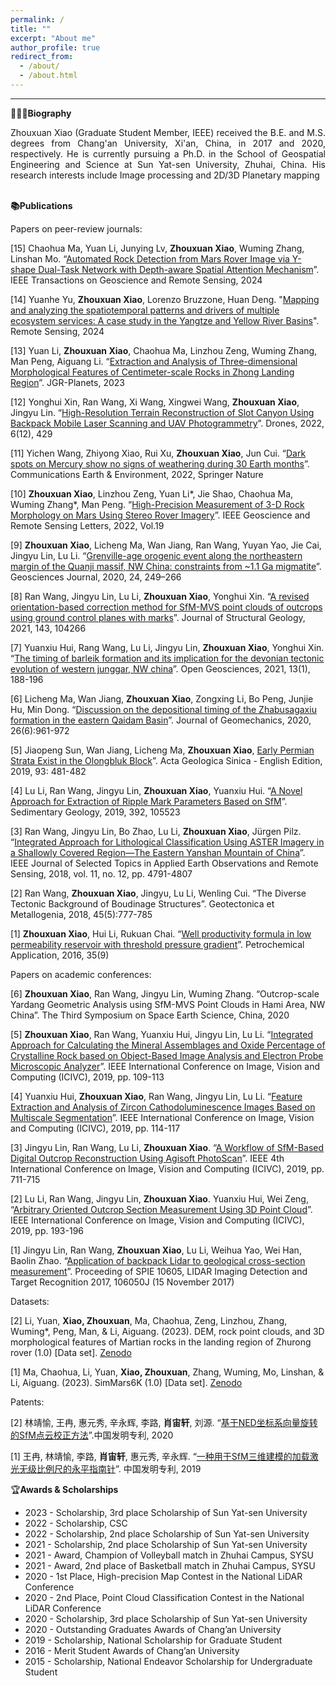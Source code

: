 ```yaml
---
permalink: /
title: ""
excerpt: "About me"
author_profile: true
redirect_from: 
  - /about/
  - /about.html
---
```


________________________________________________________________________________________________________

**🙋🏻‍♂️Biography**

  <div style="text-align: justify;">Zhouxuan Xiao (Graduate Student Member, IEEE) received the B.E. and M.S. degrees from Chang'an University, Xi'an, China, in 2017 and 2020, respectively. He is currently pursuing a Ph.D. in the School of Geospatial Engineering and Science at Sun Yat-sen University, Zhuhai, China. His research interests include Image processing and 2D/3D Planetary mapping</div>
<br>

**📚Publications**

Papers on peer-review journals:  

[15] Chaohua Ma, Yuan Li, Junying Lv, **Zhouxuan Xiao**, Wuming Zhang, Linshan Mo. “[Automated Rock Detection from Mars Rover Image via Y-shape Dual-Task Network with Depth-aware Spatial Attention Mechanism](https://doi.org/10.1109/TGRS.2024.3371684)”. IEEE Transactions on Geoscience and Remote Sensing, 2024  

[14] Yuanhe Yu, **Zhouxuan Xiao**, Lorenzo Bruzzone, Huan Deng. "[Mapping and analyzing the spatiotemporal patterns and drivers of multiple ecosystem services: A case study in the Yangtze and Yellow River Basins](https://doi.org/10.3390/rs16020411.)". Remote Sensing, 2024  

[13] Yuan Li, **Zhouxuan Xiao**, Chaohua Ma, Linzhou Zeng, Wuming Zhang, Man Peng, Aiguang Li. “[Extraction and Analysis of Three-dimensional Morphological Features of Centimeter-scale Rocks in Zhong Landing Region](https://doi.org/10.1029/2022JE007656)”. JGR-Planets, 2023  

[12] Yonghui Xin, Ran Wang, Xi Wang, Xingwei Wang, **Zhouxuan Xiao**, Jingyu Lin. “[High-Resolution Terrain Reconstruction of Slot Canyon Using Backpack Mobile Laser Scanning and UAV Photogrammetry](https://doi.org/10.3390/drones6120429)”. Drones, 2022, 6(12), 429  

[11] Yichen Wang, Zhiyong Xiao, Rui Xu, **Zhouxuan Xiao**, Jun Cui. “[Dark spots on Mercury show no signs of weathering during 30 Earth months](https://doi.org/10.1038/s43247-022-00634-z.)”. Communications Earth & Environment, 2022, Springer Nature  

[10] **Zhouxuan Xiao**, Linzhou Zeng, Yuan Li*, Jie Shao, Chaohua Ma, Wuming Zhang*, Man Peng. “[High-Precision Measurement of 3-D Rock Morphology on Mars Using Stereo Rover Imagery](https://doi.org/10.1109/LGRS.2022.3154629.)”. IEEE Geoscience and Remote Sensing Letters, 2022, Vol.19  

[9] **Zhouxuan Xiao**, Licheng Ma, Wan Jiang, Ran Wang, Yuyan Yao, Jie Cai, Jingyu Lin, Lu Li. “[Grenville-age orogenic event along the northeastern margin of the Quanji massif, NW China: constraints from ~1.1 Ga migmatite](https://doi.org/10.1007/s12303-019-0033-8)”. Geosciences Journal, 2020, 24, 249–266  

[8] Ran Wang, Jingyu Lin, Lu Li, **Zhouxuan Xiao**, Yonghui Xin. “[A revised orientation-based correction method for SfM-MVS point clouds of outcrops using ground control planes with marks](https://doi.org/10.1016/j.jsg.2020.104266)”. Journal of Structural Geology, 2021, 143, 104266  

[7] Yuanxiu Hui, Rang Wang, Lu Li, Jingyu Lin, **Zhouxuan Xiao**, Yonghui Xin. “[The timing of barleik formation and its implication for the devonian tectonic evolution of western junggar, NW china]( https://doi.org/10.1515/geo-2020-0229)”. Open Geosciences, 2021, 13(1), 188-196  

[6] Licheng Ma, Wan Jiang, **Zhouxuan Xiao**, Zongxing Li, Bo Peng, Junjie Hu, Min Dong. “[Discussion on the depositional timing of the Zhabusagaxiu formation in the eastern Qaidam Basin](https://doi.org/10.12090/j.issn.1006-6616.2020.26.06.077)”. Journal of Geomechanics, 2020, 26(6):961-972  

[5] Jiaopeng Sun, Wan Jiang, Licheng Ma, **Zhouxuan Xiao**, [Early Permian Strata Exist in the Olongbluk Block](https://doi.org/10.1111/1755-6724.13786)”. Acta Geologica Sinica - English Edition, 2019, 93: 481-482  

[4] Lu Li, Ran Wang, Jingyu Lin, **Zhouxuan Xiao**, Yuanxiu Hui. “[A Novel Approach for Extraction of Ripple Mark Parameters Based on SfM](https://doi.org/10.1016/j.sedgeo.2019.105523)”. Sedimentary Geology, 2019, 392, 105523  

[3] Ran Wang, Jingyu Lin, Bo Zhao, Lu Li, **Zhouxuan Xiao**, Jürgen Pilz. “[Integrated Approach for Lithological Classification Using ASTER Imagery in a Shallowly Covered Region—The Eastern Yanshan Mountain of China](https://doi.org/10.1109/JSTARS.2018.2879493)”. IEEE Journal of Selected Topics in Applied Earth Observations and Remote Sensing, 2018, vol. 11, no. 12, pp. 4791-4807  

[2] Ran Wang, **Zhouxuan Xiao**, Jingyu, Lu Li, Wenling Cui. “The Diverse Tectonic Background of Boudinage Structures”. Geotectonica et Metallogenia, 2018, 45(5):777-785  

[1] **Zhouxuan Xiao**, Hui Li, Rukuan Chai. “[Well productivity formula in low permeability reservoir with threshold pressure gradient](https://doi.org/10.3969/j.issn.1673-5285.2016.09.009.)”. Petrochemical Application, 2016, 35(9)  

Papers on academic conferences:

[6] **Zhouxuan Xiao**, Ran Wang, Jingyu Lin, Wuming Zhang. “Outcrop-scale Yardang Geometric Analysis using SfM-MVS Point Clouds in Hami Area, NW China”. The Third Symposium on Space Earth Science, China, 2020  

[5] **Zhouxuan Xiao**, Ran Wang, Yuanxiu Hui, Jingyu Lin, Lu Li. “[Integrated Approach for Calculating the Mineral Assemblages and Oxide Percentage of Crystalline Rock based on Object-Based Image Analysis and Electron Probe Microscopic Analyzer](https://doi.org/10.1109/ICIVC47709.2019.8981017)”. IEEE International Conference on Image, Vision and Computing (ICIVC), 2019, pp. 109-113  

[4] Yuanxiu Hui, **Zhouxuan Xiao**, Ran Wang, Jingyu Lin, Lu Li. “[Feature Extraction and Analysis of Zircon Cathodoluminescence Images Based on Multiscale Segmentation](https://doi.org/10.1109/ICIVC47709.2019.8980954)”. IEEE International Conference on Image, Vision and Computing (ICIVC), 2019, pp. 114-117  

[3] Jingyu Lin, Ran Wang, Lu Li, **Zhouxuan Xiao**. “[A Workflow of SfM-Based Digital Outcrop Reconstruction Using Agisoft PhotoScan](https://doi.org/10.1109/ICIVC47709.2019.8980982)”. IEEE 4th International Conference on Image, Vision and Computing (ICIVC), 2019, pp. 711-715  

[2] Lu Li, Ran Wang, Jingyu Lin, **Zhouxuan Xiao**. Yuanxiu Hui, Wei Zeng, “[Arbitrary Oriented Outcrop Section Measurement Using 3D Point Cloud](https://doi.org/10.1109/ICIVC47709.2019.8981331)”. IEEE International Conference on Image, Vision and Computing (ICIVC), 2019, pp. 193-196  

[1] Jingyu Lin, Ran Wang, **Zhouxuan Xiao**, Lu Li, Weihua Yao, Wei Han, Baolin Zhao. “[Application of backpack Lidar to geological cross-section measurement](https://doi.org/10.1117/12.2295060)”. Proceeding of SPIE 10605, LIDAR Imaging Detection and Target Recognition 2017, 106050J (15 November 2017)  

Datasets:  

[2] Li, Yuan, **Xiao, Zhouxuan**, Ma, Chaohua, Zeng, Linzhou, Zhang, Wuming*, Peng, Man, & Li, Aiguang. (2023). DEM, rock point clouds, and 3D morphological features of Martian rocks in the landing region of Zhurong rover (1.0) [Data set]. [Zenodo](https://doi.org/10.5281/zenodo.7620416)  

[1] Ma, Chaohua, Li, Yuan, **Xiao, Zhouxuan**, Zhang, Wuming, Mo, Linshan, & Li, Aiguang. (2023). SimMars6K (1.0) [Data set]. [Zenodo](https://doi.org/10.5281/zenodo.7707898)  

Patents:  

[2] 林靖愉, 王冉, 惠元秀, 辛永辉, 李路, **肖宙轩**, 刘源. “[基于NED坐标系向量旋转的SfM点云校正方法](https://patents.google.com/patent/CN112712559B/zh)”.中国发明专利, 2020  

[1] 王冉, 林靖愉, 李路, **肖宙轩**, 惠元秀, 辛永辉. “[一种用于SfM三维建模的加载激光无级比例尺的永平指南针](https://patents.google.com/patent/CN110672080A/zh)”. 中国发明专利, 2019  

🏆**Awards & Scholarships**  
* 2023 - Scholarship, 3rd place Scholarship of Sun Yat-sen University
* 2022 - Scholarship, CSC
* 2022 - Scholarship, 2nd place Scholarship of Sun Yat-sen University
* 2021 - Scholarship, 2nd place Scholarship of Sun Yat-sen University
* 2021 - Award, Champion of Volleyball match in Zhuhai Campus, SYSU
* 2021 - Award, 2nd place of Basketball match in Zhuhai Campus, SYSU
* 2020 - 1st Place, High-precision Map Contest in the National LiDAR Conference
* 2020 - 2nd Place, Point Cloud Classification Contest in the National LiDAR Conference
* 2020 - Scholarship, 3rd place Scholarship of Sun Yat-sen University
* 2020 - Outstanding Graduates Awards of Chang’an University
* 2019 - Scholarship, National Scholarship for Graduate Student
* 2016 - Merit Student Awards of Chang’an University
* 2015 - Scholarship, National Endeavor Scholarship for Undergraduate Student